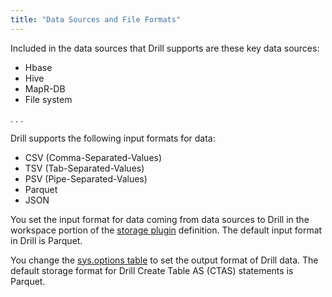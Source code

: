 ```yaml
---
title: "Data Sources and File Formats"
---
```

Included in the data sources that  Drill supports are these key data sources:

* Hbase
* Hive
* MapR-DB
* File system

. . .

Drill supports the following input formats for data:

* CSV (Comma-Separated-Values)
* TSV (Tab-Separated-Values)
* PSV (Pipe-Separated-Values)
* Parquet
* JSON

You set the input format for data coming from data sources to Drill in the workspace portion of the [storage plugin](/docs/storage-plugin-registration) definition. The default input format in Drill is Parquet. 

You change the [sys.options table](/docs/planning-and-execution-options) to set the output format of Drill data. The default storage format for Drill Create Table AS (CTAS) statements is Parquet.


 

